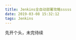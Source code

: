 ```yaml
---
title: Jenkins全自动部署攻略sssss
date: 2019-03-08 15:32:12
tags: Jenkins
---
```

先开个头，未完待续
<!--more-->